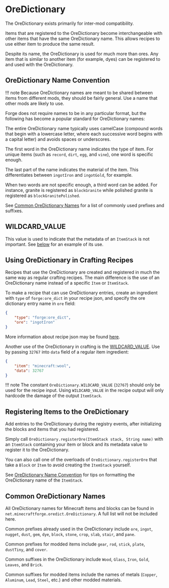 OreDictionary
=============

The OreDictionary exists primarily for inter-mod compatibility.

Items that are registered to the OreDictionary become interchangeable with other items that have the same OreDictionary name. This allows recipes to use either item to produce the same result.

Despite its name, the OreDictionary is used for much more than ores. Any item that is similar to another item (for example, dyes) can be registered to and used with the OreDictionary.

OreDictionary Name Convention
-----------------------------

!!! note
    Because OreDictionary names are meant to be shared between items from different mods, they should be fairly general. Use a name that other mods are likely to use.

Forge does not require names to be in any particular format, but the following has become a popular standard for OreDictionary names:

The entire OreDictionary name typically uses camelCase (compound words that begin with a lowercase letter, where each successive word begins with a capital letter) and avoids spaces or underscores.

The first word in the OreDictionary name indicates the type of item. For unique items (such as `record`, `dirt`, `egg`, and `vine`), one word is specific enough.

The last part of the name indicates the material of the item. This differentiates between `ingotIron` and `ingotGold`, for example.

When two words are not specific enough, a third word can be added. For instance, granite is registered as `blockGranite` while polished granite is registered as `blockGranitePolished`.

See [Common OreDictionary Names](#common-oredictionary-names) for a list of commonly used prefixes and suffixes.

WILDCARD_VALUE
--------------

This value is used to indicate that the metadata of an `ItemStack` is not important. See [below](#using-oredictionary-in-crafting-recipes) for an example of its use.

Using OreDictionary in Crafting Recipes
---------------------------------------

Recipes that use the OreDictionary are created and registered in much the same way as regular crafting recipes. The main difference is the use of an OreDictionary name instead of a specific `Item` or `ItemStack`.

To make a recipe that can use OreDictionary entries, create an ingredient with `type` of `forge:ore_dict` in your recipe json, and specify the ore dictionary entry name in `ore` field:

```json
{
    "type": "forge:ore_dict",
    "ore": "ingotIron"
}
```

More information about recipe json may be found [here](recipes.md).

Another use of the OreDictionary in crafting is the [WILDCARD_VALUE](#wildcard_value). Use by passing `32767` into `data` field of a regular item ingredient:

```json
{
    "item": "minecraft:wool",
    "data": 32767
}
```

!!! note
    The constant `OreDictionary.WILDCARD_VALUE` (`32767`) should only be used for the recipe input. Using `WILDCARD_VALUE` in the recipe output will only hardcode the damage of the output `ItemStack`.

Registering Items to the OreDictionary
--------------------------------------

Add entries to the OreDictionary during the registry events, after initializing the blocks and items that you had registered.

Simply call `OreDictionary.registerOre(ItemStack stack, String name)` with an `ItemStack` containing your item or block and its metadata value to register it to the OreDictionary.

You can also call one of the overloads of `OreDictionary.registerOre` that take a `Block` or `Item` to avoid creating the `ItemStack` yourself.

See [OreDictionary Name Convention](#oredictionary-name-convention) for tips on formatting the OreDictionary name of the `ItemStack`.

Common OreDictionary Names
--------------------------

All OreDictionary names for Minecraft items and blocks can be found in `net.minecraftforge.oredict.OreDictionary`. A full list will not be included here.

Common prefixes already used in the OreDictionary include `ore`, `ingot`, `nugget`, `dust`, `gem`, `dye`, `block`, `stone`, `crop`, `slab`, `stair`, and `pane`.

Common prefixes for modded items include `gear`, `rod`, `stick`, `plate`, `dustTiny`, and `cover`.

Common suffixes in the OreDictionary include `Wood`, `Glass`, `Iron`, `Gold`, `Leaves`, and `Brick`.

Common suffixes for modded items include the names of metals (`Copper`, `Aluminum`, `Lead`, `Steel`, etc.) and other modded materials.
